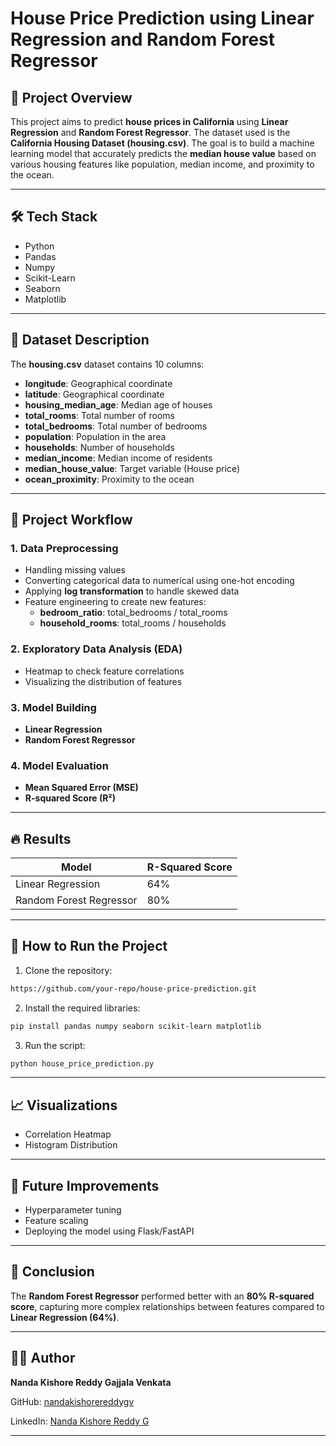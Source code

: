 # House Price Prediction using Linear Regression and Random Forest Regressor

## 📌 Project Overview
This project aims to predict **house prices in California** using **Linear Regression** and **Random Forest Regressor**. The dataset used is the **California Housing Dataset (housing.csv)**. The goal is to build a machine learning model that accurately predicts the **median house value** based on various housing features like population, median income, and proximity to the ocean.

---

## 🛠️ Tech Stack
- Python
- Pandas
- Numpy
- Scikit-Learn
- Seaborn
- Matplotlib

---

## 📂 Dataset Description
The **housing.csv** dataset contains 10 columns:
- **longitude**: Geographical coordinate
- **latitude**: Geographical coordinate
- **housing_median_age**: Median age of houses
- **total_rooms**: Total number of rooms
- **total_bedrooms**: Total number of bedrooms
- **population**: Population in the area
- **households**: Number of households
- **median_income**: Median income of residents
- **median_house_value**: Target variable (House price)
- **ocean_proximity**: Proximity to the ocean

---

## 🏁 Project Workflow

### 1. Data Preprocessing
- Handling missing values
- Converting categorical data to numerical using one-hot encoding
- Applying **log transformation** to handle skewed data
- Feature engineering to create new features:
  - **bedroom_ratio**: total_bedrooms / total_rooms
  - **household_rooms**: total_rooms / households

### 2. Exploratory Data Analysis (EDA)
- Heatmap to check feature correlations
- Visualizing the distribution of features

### 3. Model Building
- **Linear Regression**
- **Random Forest Regressor**

### 4. Model Evaluation
- **Mean Squared Error (MSE)**
- **R-squared Score (R²)**

---

## 🔥 Results
| Model                 | R-Squared Score |
|----------------|------------------|
| Linear Regression | 64%          |
| Random Forest Regressor | 80%          |

---

## 📖 How to Run the Project
1. Clone the repository:
```bash
https://github.com/your-repo/house-price-prediction.git
```
2. Install the required libraries:
```bash
pip install pandas numpy seaborn scikit-learn matplotlib
```
3. Run the script:
```bash
python house_price_prediction.py
```

---

## 📈 Visualizations
- Correlation Heatmap
- Histogram Distribution

---

## 🧐 Future Improvements
- Hyperparameter tuning
- Feature scaling
- Deploying the model using Flask/FastAPI

---

## 🎯 Conclusion
The **Random Forest Regressor** performed better with an **80% R-squared score**, capturing more complex relationships between features compared to **Linear Regression (64%)**.

---

## 👨‍💻 Author
**Nanda Kishore Reddy Gajjala Venkata**

GitHub: [nandakishorereddygv](https://github.com/NandaKishoreReddyGajjala)

LinkedIn: [Nanda Kishore Reddy G](https://www.linkedin.com/in/nanda-kishore-reddy-g/)

---

